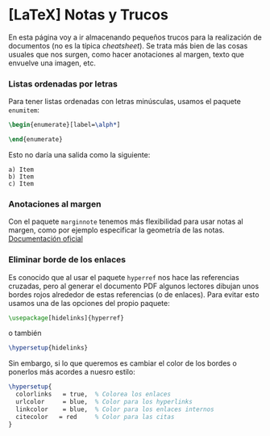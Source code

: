 # [LaTeX] Notas y Trucos


En esta página voy a ir almacenando pequeños trucos para la realización de documentos (no es la típica *cheatsheet*). Se trata más bien de las cosas usuales que nos surgen, como hacer anotaciones al margen, texto que envuelve una imagen, etc. 


### Listas ordenadas por letras

Para tener listas ordenadas con letras minúsculas, usamos el paquete `enumitem`:
```latex
\begin{enumerate}[label=\alph*]

\end{enumerate}
```

Esto no daría una salida como la siguiente:
```
a) Item
b) Item
c) Item
```


### Anotaciones al margen

Con el paquete `marginnote` tenemos más flexibilidad para usar notas al margen, como por ejemplo especificar la geometría de las notas. [Documentación oficial](https://www.ctan.org/pkg/marginnote)


### Eliminar borde de los enlaces

Es conocido que al usar el paquete `hyperref` nos hace las referencias cruzadas, pero al generar el documento PDF algunos lectores dibujan unos bordes rojos alrededor de estas referencias (o de enlaces). Para evitar esto usamos una de las opciones del propio paquete:
```latex
\usepackage[hidelinks]{hyperref}
```

o también
```latex
\hypersetup{hidelinks}
```

Sin embargo, si lo que queremos es cambiar el color de los bordes o ponerlos más acordes a nuesro estilo:
```latex
\hypersetup{
  colorlinks   = true,  % Colorea los enlaces
  urlcolor     = blue,  % Color para los hyperlinks
  linkcolor    = blue,  % Color para los enlaces internos
  citecolor   = red     % Color para las citas
}
```

